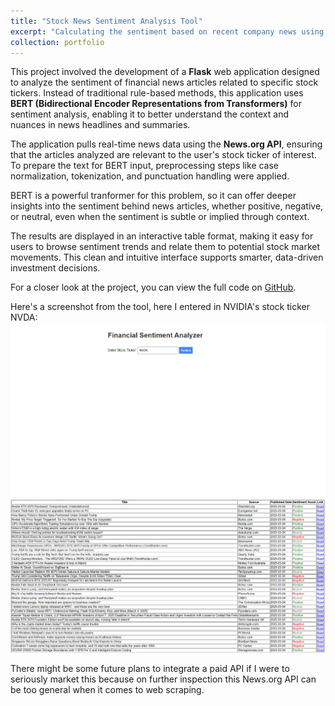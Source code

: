 ```yaml
---
title: "Stock News Sentiment Analysis Tool"
excerpt: "Calculating the sentiment based on recent company news using BERT.<br/>"
collection: portfolio
---
```


This project involved the development of a **Flask** web application designed to analyze the sentiment of financial news articles related to specific stock tickers. Instead of traditional rule-based methods, this application uses **BERT (Bidirectional Encoder Representations from Transformers)** for sentiment analysis, enabling it to better understand the context and nuances in news headlines and summaries.

The application pulls real-time news data using the **News.org API**, ensuring that the articles analyzed are relevant to the user's stock ticker of interest. To prepare the text for BERT input, preprocessing steps like case normalization, tokenization, and punctuation handling were applied.

BERT is a powerful tranformer for this problem, so it can offer deeper insights into the sentiment behind news articles, whether positive, negative, or neutral, even when the sentiment is subtle or implied through context.

The results are displayed in an interactive table format, making it easy for users to browse sentiment trends and relate them to potential stock market movements. This clean and intuitive interface supports smarter, data-driven investment decisions.

For a closer look at the project, you can view the full code on [GitHub](https://github.com/wesleymeredith/Financial-News-Sentiment-Analysis).

Here's a screenshot from the tool, here I entered in NVIDIA's stock ticker NVDA:
<img src='/images/senti2.png'>
<img src='/images/senti1.png'>

There might be some future plans to integrate a paid API if I were to seriously market this because on further inspection this News.org API can be too general when it comes to web scraping.

